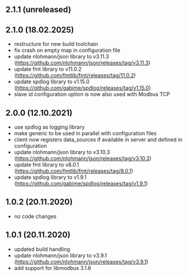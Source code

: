 ## 2.1.1 (unreleased)

## 2.1.0 (18.02.2025)
- restructure for new build toolchain
- fix crash on empty map in configuration file
- update nlohmann/json library to v3.11.3 (https://github.com/nlohmann/json/releases/tag/v3.11.3)
- update fmt library to v11.0.2 (https://github.com/fmtlib/fmt/releases/tag/11.0.2)
- update spdlog library to v1.15.0 (https://github.com/gabime/spdlog/releases/tag/v1.15.0)
- slave id configuration option is now also used with Modbus TCP

## 2.0.0 (12.10.2021)
- use spdlog as logging library
- make generic to be used in parallel with configuration files
- client now registers data_sources if available in server and defined in configuration
- update nlohmann/json library to v3.10.3 (https://github.com/nlohmann/json/releases/tag/v3.10.3)
- update fmt library to v8.0.1 (https://github.com/fmtlib/fmt/releases/tag/8.0.1)
- update spdlog library to v1.9.1 (https://github.com/gabime/spdlog/releases/tag/v1.9.1)

## 1.0.2 (20.11.2020)
- no code changes

## 1.0.1 (20.11.2020)
- updated build handling
- update nlohmann/json library to v3.9.1 (https://github.com/nlohmann/json/releases/tag/v3.9.1)
- add support for libmodbus 3.1.6